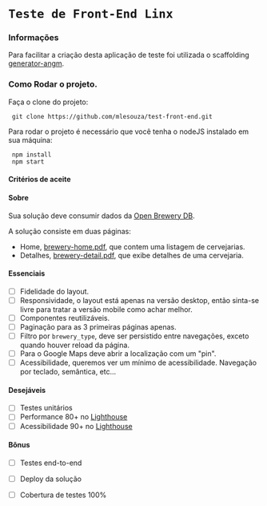 # `Teste de Front-End Linx` 

### Informações

Para facilitar a criação desta aplicação de teste foi utilizada o scaffolding [generator-angm](https://github.com/newaeonweb/generator-angm).

### Como Rodar o projeto.

Faça o clone do projeto:

```
 git clone https://github.com/mlesouza/test-front-end.git
```

Para rodar o projeto é necessário que você tenha o nodeJS instalado em sua máquina:

```
 npm install
 npm start
 ```

#### Critérios de aceite

#### Sobre
Sua solução deve consumir dados da [Open Brewery DB](https://www.openbrewerydb.org/).

A solução consiste em duas páginas:
- Home, [brewery-home.pdf](brewery-home.pdf), que contem uma listagem de cervejarias.
- Detalhes, [brewery-detail.pdf](brewery-detail.pdf), que exibe detalhes de uma cervejaria.

#### Essenciais
- [ ] Fidelidade do layout.
- [ ] Responsividade, o layout está apenas na versão desktop, então sinta-se livre para tratar a versão mobile como achar melhor.
- [ ] Componentes reutilizáveis.
- [ ] Paginação para as 3 primeiras páginas apenas.
- [ ] Filtro por `brewery_type`, deve ser persistido entre navegações, exceto quando houver reload da página.
- [ ] Para o Google Maps deve abrir a localização com um "pin".
- [ ] Acessibilidade, queremos ver um mínimo de acessibilidade. Navegação por teclado, semântica, etc...

#### Desejáveis
- [ ] Testes unitários
- [ ] Performance 80+ no [Lighthouse](https://web.dev)
- [ ] Acessibilidade 90+ no [Lighthouse](https://web.dev)

#### Bônus
- [ ] Testes end-to-end
- [ ] Deploy da solução
- [ ] Cobertura de testes 100%





